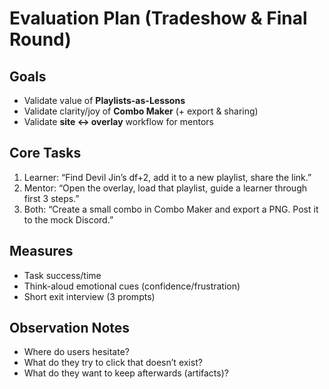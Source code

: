 # Evaluation Plan (Tradeshow & Final Round)

## Goals
- Validate value of **Playlists-as-Lessons**
- Validate clarity/joy of **Combo Maker** (+ export & sharing)
- Validate **site ↔ overlay** workflow for mentors

## Core Tasks
1) Learner: “Find Devil Jin’s df+2, add it to a new playlist, share the link.”
2) Mentor: “Open the overlay, load that playlist, guide a learner through first 3 steps.”
3) Both: “Create a small combo in Combo Maker and export a PNG. Post it to the mock Discord.”

## Measures
- Task success/time
- Think-aloud emotional cues (confidence/frustration)
- Short exit interview (3 prompts)

## Observation Notes
- Where do users hesitate?
- What do they try to click that doesn’t exist?
- What do they want to keep afterwards (artifacts)?
